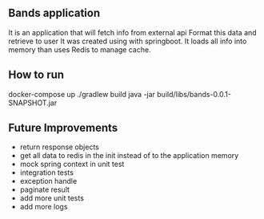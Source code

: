 ## Bands application

It is an application that will fetch info from external api 
Format this data and retrieve to user
It was created using with springboot.
It loads all info into memory than uses Redis to manage cache.

## How to run
 docker-compose up
 ./gradlew build
 java -jar build/libs/bands-0.0.1-SNAPSHOT.jar

## Future Improvements
- return response objects
- get all data to redis in the init instead of to the application memory
- mock spring context in unit test
- integration tests
- exception handle
- paginate result
- add more unit tests
- add more logs
